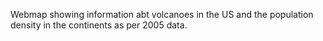 Webmap showing information abt volcanoes in the US and the population density in the continents as per 2005 data.
